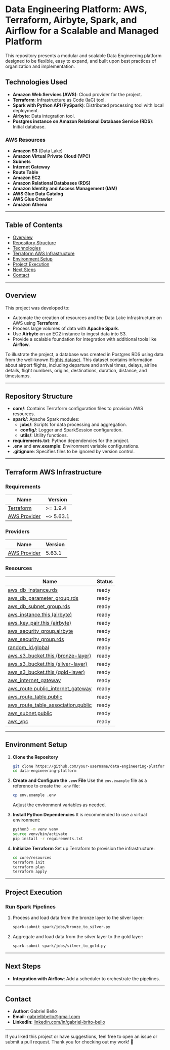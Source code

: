 # Data Engineering Platform: AWS, Terraform, Airbyte, Spark, and Airflow for a Scalable and Managed Platform

This repository presents a modular and scalable Data Engineering platform designed to be flexible, easy to expand, and built upon best practices of organization and implementation.

## Technologies Used

- **Amazon Web Services (AWS)**: Cloud provider for the project.
- **Terraform**: Infrastructure as Code (IaC) tool.
- **Spark with Python API (PySpark)**: Distributed processing tool with local deployment.
- **Airbyte**: Data integration tool.
- **Postgres instance on Amazon Relational Database Service (RDS)**: Initial database.

### AWS Resources

- **Amazon S3** (Data Lake)
- **Amazon Virtual Private Cloud (VPC)**
- **Subnets**
- **Internet Gateway**
- **Route Table**
- **Amazon EC2**
- **Amazon Relational Databases (RDS)**
- **Amazon Identity and Access Management (IAM)**
- **AWS Glue Data Catalog**
- **AWS Glue Crawler**
- **Amazon Athena**

---

## Table of Contents

- [Overview](#overview)
- [Repository Structure](#repository-structure)
- [Technologies](#technologies)
- [Terraform AWS Infrastructure](#terraform-aws-infrastructure)
- [Environment Setup](#environment-setup)
- [Project Execution](#project-execution)
- [Next Steps](#next-steps)
- [Contact](#contact)

---

## Overview

This project was developed to:

- Automate the creation of resources and the Data Lake infrastructure on AWS using **Terraform**.
- Process large volumes of data with **Apache Spark**.
- Use **Airbyte** on an EC2 instance to ingest data into S3.
- Provide a scalable foundation for integration with additional tools like **Airflow**.

To illustrate the project, a database was created in Postgres RDS using data from the well-known [Flights dataset](https://www.kaggle.com/datasets/mahoora00135/flights). This dataset contains information about airport flights, including departure and arrival times, delays, airline details, flight numbers, origins, destinations, duration, distance, and timestamps.

---

## Repository Structure

- **core/**: Contains Terraform configuration files to provision AWS resources.
- **spark/**: Apache Spark modules:
  - **jobs/**: Scripts for data processing and aggregation.
  - **config/**: Logger and SparkSession configuration.
  - **utils/**: Utility functions.
- **requirements.txt**: Python dependencies for the project.
- **.env** and **env.example**: Environment variable configurations.
- **.gitignore**: Specifies files to be ignored by version control.

---

## Terraform AWS Infrastructure

### Requirements
| Name | Version |
|------|---------|
|[Terraform](https://developer.hashicorp.com/terraform/docs) | >= 1.9.4 |
|[AWS Provider](https://registry.terraform.io/providers/hashicorp/aws/latest) | ~> 5.63.1 |

### Providers
| Name | Version |
|------|---------|
|[AWS Provider](https://registry.terraform.io/providers/hashicorp/aws/latest) | 5.63.1 |

### Resources
| Name | Status |
|------|---------|
|[aws_db_instance.rds](https://registry.terraform.io/providers/hashicorp/aws/latest/docs/resources/db_instance) | ready |
|[aws_db_parameter_group.rds](https://registry.terraform.io/providers/hashicorp/aws/latest/docs/resources/db_parameter_group) | ready |
|[aws_db_subnet_group.rds](https://registry.terraform.io/providers/hashicorp/aws/latest/docs/resources/db_subnet_group) | ready |
|[aws_instance.this (airbyte)](https://registry.terraform.io/providers/hashicorp/aws/latest/docs/resources/instance) | ready |
|[aws_key_pair.this (airbyte)](https://registry.terraform.io/providers/hashicorp/aws/latest/docs/resources/key_pair) | ready |
|[aws_security_group.airbyte](https://registry.terraform.io/providers/hashicorp/aws/latest/docs/resources/security_group) | ready |
|[aws_security_group.rds](https://registry.terraform.io/providers/hashicorp/aws/latest/docs/resources/security_group) | ready |
|[random_id.global](https://registry.terraform.io/providers/hashicorp/random/latest/docs/resources/id) | ready |
|[aws_s3_bucket.this (bronze-layer)](https://registry.terraform.io/providers/hashicorp/aws/latest/docs/resources/s3_bucket) | ready |
|[aws_s3_bucket.this (silver-layer)](https://registry.terraform.io/providers/hashicorp/aws/latest/docs/resources/s3_bucket) | ready |
|[aws_s3_bucket.this (gold-layer)](https://registry.terraform.io/providers/hashicorp/aws/latest/docs/resources/s3_bucket) | ready |
|[aws_internet_gateway](https://registry.terraform.io/providers/hashicorp/aws/latest/docs/resources/internet_gateway) | ready |
|[aws_route.public_internet_gateway](https://registry.terraform.io/providers/hashicorp/aws/latest/docs/resources/route) | ready |
|[aws_route_table.public](https://registry.terraform.io/providers/hashicorp/aws/latest/docs/resources/route_table) | ready |
|[aws_route_table_association.public](https://registry.terraform.io/providers/hashicorp/aws/latest/docs/resources/route_table_association) | ready |
|[aws_subnet.public](https://registry.terraform.io/providers/hashicorp/aws/latest/docs/resources/subnet) | ready |
|[aws_vpc](https://registry.terraform.io/providers/hashicorp/aws/latest/docs/resources/vpc) | ready |

---

## Environment Setup

1. **Clone the Repository**
   ```bash
   git clone https://github.com/your-username/data-engineering-platform.git
   cd data-engineering-platform
   ```

2. **Create and Configure the `.env` File**
   Use the `env.example` file as a reference to create the `.env` file:
   ```bash
   cp env.example .env
   ```
   Adjust the environment variables as needed.

3. **Install Python Dependencies**
   It is recommended to use a virtual environment:
   ```bash
   python3 -m venv venv
   source venv/bin/activate
   pip install -r requirements.txt
   ```

4. **Initialize Terraform**
   Set up Terraform to provision the infrastructure:
   ```bash
   cd core/resources
   terraform init
   terraform plan
   terraform apply
   ```

---

## Project Execution

### **Run Spark Pipelines**
1. Process and load data from the bronze layer to the silver layer:
   ```bash
   spark-submit spark/jobs/bronze_to_silver.py
   ```

2. Aggregate and load data from the silver layer to the gold layer:
   ```bash
   spark-submit spark/jobs/silver_to_gold.py
   ```

---

## Next Steps
- **Integration with Airflow**: Add a scheduler to orchestrate the pipelines.

---

## Contact
- **Author**: Gabriel Bello
- **Email**: gabrielbbello@gmail.com
- **LinkedIn**: [linkedin.com/in/gabriel-brito-bello](https://linkedin.com/in/gabriel-brito-bello)

---

If you liked this project or have suggestions, feel free to open an issue or submit a pull request. Thank you for checking out my work! 🚀